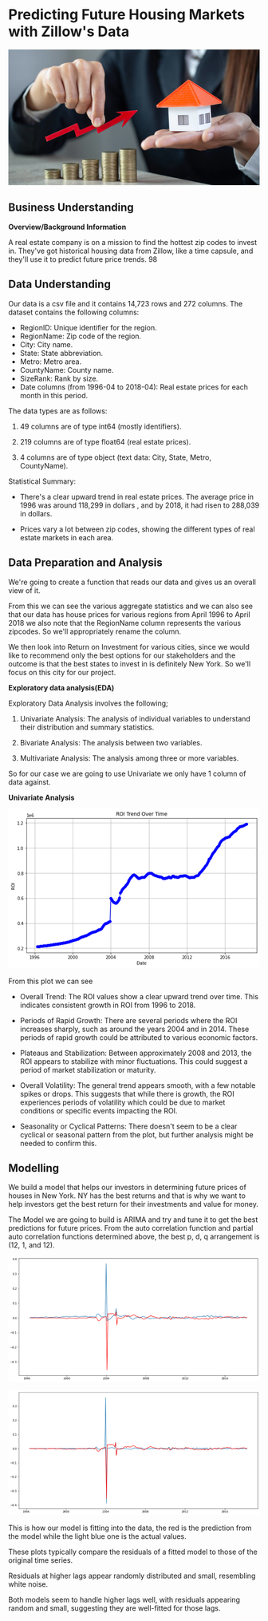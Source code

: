 # **Predicting Future Housing Markets with Zillow's Data**

![alt text](Major-Real-Estate-Market-Predictions-for-the-Next-Half-of-2020-thegem-blog-default-1.jpg)

## **Business Understanding**

**Overview/Background Information**

A real estate company is on a mission to find the hottest zip codes to invest in. They've got historical housing data from Zillow, like a time capsule, and they'll use it to predict future price trends. 98



## **Data Understanding**

Our data is a csv file and it contains 14,723 rows and 272 columns.
The dataset contains the following columns:

- RegionID: Unique identifier for the region.
- RegionName: Zip code of the region.
- City: City name.
- State: State abbreviation.
- Metro: Metro area.
- CountyName: County name.
- SizeRank: Rank by size.
- Date columns (from 1996-04 to 2018-04): Real estate prices for each month in this period.

The data types are as follows:
1. 49 columns are of type int64 (mostly identifiers).

2. 219 columns are of type float64 (real estate prices).

3. 4 columns are of type object (text data: City, State, Metro, CountyName).

Statistical Summary:

- There's a clear upward trend in real estate prices. The average price in 1996 was around 118,299 in dollars , and by 2018, it had risen to 288,039 in dollars.

- Prices vary a lot between zip codes, showing the different types of real estate markets in each area.


## **Data Preparation and Analysis**

 We're going to create a function that reads our data and gives us an overall view of it.

 From this we can see the various aggregate statistics and we can also see that our data has house prices for various regions from April 1996 to April 2018 we also note that the RegionName column represents the various zipcodes. So we'll appropriately rename the column.

 We then look into Return on Investment for various cities, since we would like to recommend only the best options for our stakeholders and the outcome is that the best states to invest in is definitely New York. So we'll focus on this city for our project.


 **Exploratory data analysis(EDA)**

 Exploratory Data Analysis involves the following;

1. Univariate Analysis: The analysis of individual variables to understand their distribution and summary statistics.

2. Bivariate Analysis: The analysis between two variables.

3. Multivariate Analysis: The analysis among three or more variables.

So for our case we are going to use Univariate we only have 1 column of data against.

**Univariate Analysis**

![alt text](image-7.png)

From this plot we can see
- Overall Trend:
The ROI values show a clear upward trend over time. This indicates consistent growth in ROI from 1996 to 2018.

- Periods of Rapid Growth:
There are several periods where the ROI increases sharply, such as around the years 2004 and in 2014. These periods of rapid growth could be attributed to various economic factors.

- Plateaus and Stabilization:
Between approximately 2008 and 2013, the ROI appears to stabilize with minor fluctuations. This could suggest a period of market stabilization or maturity.

- Overall Volatility:
The general trend appears smooth, with a few notable spikes or drops. This suggests that while there is growth, the ROI experiences periods of volatility which could be due to market conditions or specific events impacting the ROI.

- Seasonality or Cyclical Patterns:
There doesn't seem to be a clear cyclical or seasonal pattern from the plot, but further analysis might be needed to confirm this.


## **Modelling**

We build a model that helps our investors in determining future prices of houses in New York. NY has the best returns and that is why we want to help investors get the best return for their investments and value for money.

The Model we are going to build is ARIMA and try and tune it to get the best predictions for future prices.
From the auto correlation function and partial auto correlation functions determined above, the best p, d, q arrangement is (12, 1, and 12).


![alt text](image-8.png)

![alt text](image-9.png)

This is how our model is fitting into the data, the red is the prediction from the model while the light blue one is the actual values.

These plots typically compare the residuals of a fitted model to those of the original time series.

Residuals at higher lags appear randomly distributed and small, resembling white noise.

Both models seem to handle higher lags well, with residuals appearing random and small, suggesting they are well-fitted for those lags.



